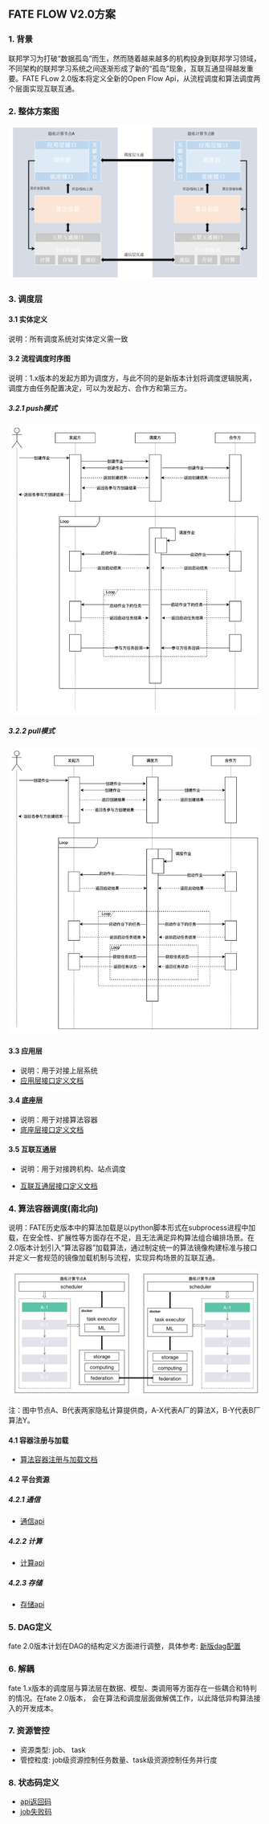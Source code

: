 ## FATE FLOW V2.0方案



### 1. 背景

联邦学习为打破“数据孤岛”而生，然而随着越来越多的机构投身到联邦学习领域，不同架构的联邦学习系统之间逐渐形成了新的“孤岛”现象，互联互通显得越发重要。FATE FLow 2.0版本将定义全新的Open Flow Api，从流程调度和算法调度两个层面实现互联互通。

### 2. 整体方案图

![image-20220922195625843](../images/open_flow.png)

### 3. 调度层

#### 3.1 实体定义

说明：所有调度系统对实体定义需一致

#### 3.2 流程调度时序图

说明：1.x版本的发起方即为调度方，与此不同的是新版本计划将调度逻辑脱离，调度方由任务配置决定，可以为发起方、合作方和第三方。

##### 3.2.1 push模式

![image-20220922195625843](../images/push.png)



##### 3.2.2 pull模式

![image-20220922195625843](../images/pull.png)

#### 3.3 应用层

- 说明：用于对接上层系统
- [应用层接口定义文档](./manage_api.md)

#### 3.4 底座层

- 说明：用于对接算法容器
- [底座层接口定义文档](./task_callback_api.md)

#### 3.5 互联互通层

- 说明：用于对接跨机构、站点调度

- [互联互通层接口定义文档](./open_flow_api.md)


### 4. 算法容器调度(南北向)

说明：FATE历史版本中的算法加载是以python脚本形式在subprocess进程中加载，在安全性、扩展性等方面存在不足，且无法满足异构算法组合编排场景。在2.0版本计划引入“算法容器”加载算法，通过制定统一的算法镜像构建标准与接口并定义一套规范的镜像加载机制与流程，实现异构场景的互联互通。

![image-20220922195625843](../images/federationml_schedule.png)

注：图中节点A、B代表两家隐私计算提供商，A-X代表A厂的算法X，B-Y代表B厂算法Y。

#### 4.1 容器注册与加载

- [算法容器注册与加载文档](./docker_load.md)

#### 4.2 平台资源

##### 4.2.1 通信

- [通信api](../federation/federation_api.md)

##### 4.2.2 计算

- [计算api](../computing/computing_api.md)

##### 4.2.3 存储

- [存储api](../storage/storage_api.md)

### 5. DAG定义
fate 2.0版本计划在DAG的结构定义方面进行调整，具体参考: [新版dag配置](./../../../schemas/jobs/pipeline_train.yaml)

### 6. 解耦

fate 1.x版本的调度层与算法层在数据、模型、类调用等方面存在一些耦合和特判的情况。在fate 2.0版本， 会在算法和调度层面做解偶工作，以此降低异构算法接入的开发成本。

### 7. 资源管控
- 资源类型: job、 task
- 管控粒度: job级资源控制任务数量、task级资源控制任务并行度

### 8. 状态码定义
- [api返回码]()
- [job失败码]()




